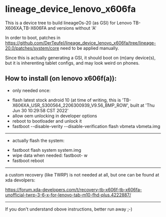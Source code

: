 # lineage_device_lenovo_x606fa

This is a device tree to build lineageOs-20 (as GSI) for Lenovo TB-X606XA,TB-X606FA and versions without 'A'

In order to boot, patches in https://github.com/DerTeufel/lineage_device_lenovo_x606fa/tree/lineage-20.0/patches/system/core need to be applied manually.

Since this is actually generating a GSI, it should boot on (m)any device(s), but it is inherenting tablet configs, and may look weird on phones.


How to install (on lenovo x606f(a)):
-----------------------------------------------------------------------------------------------------------------------------------------------------------
* only needed once:
- flash latest stock android 10 (at time of writing, this is 'TB-X606XA_USR_S300564_2206300939_V9.56_BMP_ROW', built at 'Thu Jun 30 10:29:58 CST 2022'
- allow oem unlocking in developer options
- reboot to bootloader and unlock it
- fastboot --disable-verity --disable-verification flash vbmeta vbmeta.img
-----------------------------------------------------------------------------------------------------------------------------------------------------------
* actually flash the system:
- fastboot flash system system.img
- wipe data when needed: fastboot- w
- fastboot reboot
-----------------------------------------------------------------------------------------------------------------------------------------------------------

a custom recovery (like TWRP) is not needed at all, but one can be found at xda devolpers:

https://forum.xda-developers.com/t/recovery-tb-x606f-tb-x606fa-unofficial-twrp-3-6-x-for-lenovo-tab-m10-fhd-plus.4222887/


-----------------------------------------------------------------------------------------------------------------------------------------------------------
If you don't understand obove instructions, better run away ;-)
